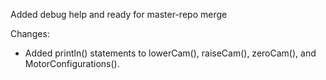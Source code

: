 Added debug help and ready for master-repo merge

Changes:
- Added println() statements to lowerCam(), raiseCam(), zeroCam(), and MotorConfigurations().